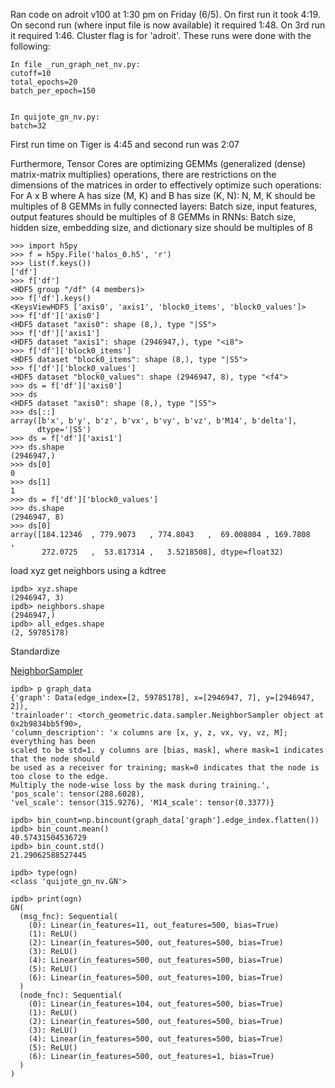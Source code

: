 Ran code on adroit v100 at 1:30 pm on Friday (6/5). On first run it took 4:19. On second run (where input file is now available)
it required 1:48. On 3rd run it required 1:46. Cluster flag is for 'adroit'. These runs were done with the following:

```
In file _run_graph_net_nv.py:
cutoff=10
total_epochs=20
batch_per_epoch=150


In quijote_gn_nv.py:
batch=32
```

First run time on Tiger is 4:45 and second run was 2:07

Furthermore, Tensor Cores are optimizing GEMMs (generalized (dense) matrix-matrix multiplies) operations, there are restrictions on the dimensions of the matrices in order to effectively optimize such operations:
For A x B where A has size (M, K) and B has size (K, N):
N, M, K should be multiples of 8
GEMMs in fully connected layers:
Batch size, input features, output features should be multiples of 8
GEMMs in RNNs:
Batch size, hidden size, embedding size, and dictionary size should be multiples of 8

```
>>> import h5py
>>> f = h5py.File('halos_0.h5', 'r')
>>> list(f.keys())
['df']
>>> f['df']
<HDF5 group "/df" (4 members)>
>>> f['df'].keys()
<KeysViewHDF5 ['axis0', 'axis1', 'block0_items', 'block0_values']>
>>> f['df']['axis0']
<HDF5 dataset "axis0": shape (8,), type "|S5">
>>> f['df']['axis1']
<HDF5 dataset "axis1": shape (2946947,), type "<i8">
>>> f['df']['block0_items']
<HDF5 dataset "block0_items": shape (8,), type "|S5">
>>> f['df']['block0_values']
<HDF5 dataset "block0_values": shape (2946947, 8), type "<f4">
>>> ds = f['df']['axis0']
>>> ds
<HDF5 dataset "axis0": shape (8,), type "|S5">
>>> ds[::]
array([b'x', b'y', b'z', b'vx', b'vy', b'vz', b'M14', b'delta'],
      dtype='|S5')
>>> ds = f['df']['axis1']
>>> ds.shape
(2946947,)
>>> ds[0]
0
>>> ds[1]
1
>>> ds = f['df']['block0_values']
>>> ds.shape
(2946947, 8)
>>> ds[0]
array([184.12346  , 779.9073   , 774.8043   ,  69.008804 , 169.7808   ,
       272.0725   ,  53.817314 ,   3.5218508], dtype=float32)
```

load xyz
get neighbors using a kdtree

```
ipdb> xyz.shape                                                                                                               
(2946947, 3)
ipdb> neighbors.shape
(2946947,)
ipdb> all_edges.shape
(2, 59785178)
```

Standardize

[NeighborSampler](https://pytorch-geometric.readthedocs.io/en/latest/modules/data.html?highlight=neighbor#torch_geometric.data.NeighborSampler)

```
ipdb> p graph_data
{'graph': Data(edge_index=[2, 59785178], x=[2946947, 7], y=[2946947, 2]),
'trainloader': <torch_geometric.data.sampler.NeighborSampler object at 0x2b9834bb5f90>,
'column_description': 'x columns are [x, y, z, vx, vy, vz, M]; everything has been
scaled to be std=1. y columns are [bias, mask], where mask=1 indicates that the node should
be used as a receiver for training; mask=0 indicates that the node is too close to the edge.
Multiply the node-wise loss by the mask during training.', 'pos_scale': tensor(288.6028),
'vel_scale': tensor(315.9276), 'M14_scale': tensor(0.3377)}
```

```
ipdb> bin_count=np.bincount(graph_data['graph'].edge_index.flatten())
ipdb> bin_count.mean()           
40.57431504536729
ipdb> bin_count.std()              
21.29062588527445
```

```
ipdb> type(ogn)                 
<class 'quijote_gn_nv.GN'>

ipdb> print(ogn)                 
GN(
  (msg_fnc): Sequential(
    (0): Linear(in_features=11, out_features=500, bias=True)
    (1): ReLU()
    (2): Linear(in_features=500, out_features=500, bias=True)
    (3): ReLU()
    (4): Linear(in_features=500, out_features=500, bias=True)
    (5): ReLU()
    (6): Linear(in_features=500, out_features=100, bias=True)
  )
  (node_fnc): Sequential(
    (0): Linear(in_features=104, out_features=500, bias=True)
    (1): ReLU()
    (2): Linear(in_features=500, out_features=500, bias=True)
    (3): ReLU()
    (4): Linear(in_features=500, out_features=500, bias=True)
    (5): ReLU()
    (6): Linear(in_features=500, out_features=1, bias=True)
  )
)
```
